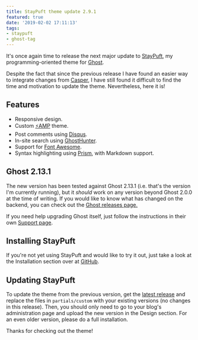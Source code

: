 ```yaml
---
title: StayPuft theme update 2.9.1
featured: true
date: '2019-02-02 17:11:13'
tags:
- staypuft
- ghost-tag
---
```


It's once again time to release the next major update to [StayPuft](https://github.com/dlecina/StayPuft), my programming-oriented theme for [Ghost](https://ghost.org/).

Despite the fact that since the previous release I have found an easier way to integrate changes from [Casper](https://github.com/TryGhost/Casper), I have still found it difficult to find the time and motivation to update the theme. Nevertheless, here it is!

## Features

- Responsive design.
- Custom [⚡AMP](https://blog.ghost.org/custom-amp-themes/) theme.
- Post comments using [Disqus](http://disqus.com/).
- In-site search using [GhostHunter](https://github.com/i11ume/ghostHunter).
- Support for [Font Awesome](https://github.com/FortAwesome/Font-Awesome).
- Syntax highlighting using [Prism](https://github.com/LeaVerou/prism/), with Markdown support.

## Ghost 2.13.1

The new version has been tested against Ghost 2.13.1 (i.e. that's the version I'm currently running), but it _should_ work on any version beyond Ghost 2.0.0 at the time of writing. If you would like to know what has changed on the backend, you can check out the [Ghost releases page](https://github.com/TryGhost/Ghost/releases)[.](https://dev.ghost.org/tag/releases/)

If you need help upgrading Ghost itself, just follow the instructions in their own [Support page](https://docs.ghost.org/docs/upgrade).

## Installing StayPuft

If you're not yet using StayPuft and would like to try it out, just take a look at the Installation section over at [GitHub](https://github.com/dlecina/StayPuft#installation).

## Updating StayPuft

To update the theme from the previous version, get the [latest release](https://github.com/dlecina/StayPuft/releases/latest) and replace the files in `partials/custom` with your existing versions (no changes in this release). Then, you should only need to go to your blog's administration page and upload the new version in the Design section. For an even older version, please do a full installation.

Thanks for checking out the theme!

